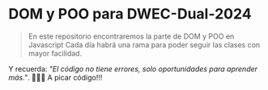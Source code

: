 # DOM y POO para DWEC-Dual-2024

> En este repositorio encontraremos la parte de DOM y POO en Javascript
> Cada día habrá una rama para poder seguir las clases con mayor facilidad.

Y recuerda: _"El código no tiene errores, solo oportunidades para aprender más."_. 🧑🏻‍💻 A picar código!!!

